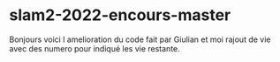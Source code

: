 # slam2-2022-encours-master

Bonjours voici l amelioration du code fait par Giulian et moi 
rajout de vie avec des numero pour indiqué les vie restante.
